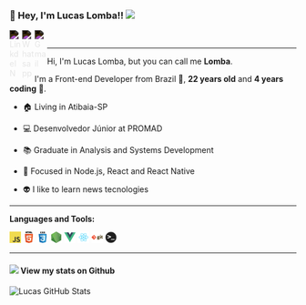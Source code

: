 ### 👋 Hey, I'm Lucas Lomba!!  <img src="https://github.com/TheDudeThatCode/TheDudeThatCode/blob/master/Assets/Earth.gif" width="24px">

<a target="_blank" href="https://www.linkedin.com/in/lucas-lomba/">
  <img align="left" alt="LinkdeIN" width="22px" src="https://cdn.jsdelivr.net/npm/simple-icons@v3/icons/linkedin.svg" style="filter: invert(1)!important;"/>
</a>
<a target="_blank" href="https://api.whatsapp.com/send?phone=5511965898933">
  <img align="left" alt="Whatsapp" width="22px" src="https://cdn.jsdelivr.net/npm/simple-icons@v3/icons/whatsapp.svg" style="filter: invert(1);"/>
</a>
<a target="_blank" href="mailto:lucasazevedolomba@gmail.com">
  <img align="left" alt="Gmail" width="22px" src="https://cdn.jsdelivr.net/npm/simple-icons@v3/icons/gmail.svg" style="filter: invert(1);"/>
</a>
</br>

---- 

Hi, I'm Lucas Lomba, but you can call me **Lomba**. 

I'm a Front-end Developer from Brazil 💚, **22 years old** and **4 years coding** 🧐. 

* 🏠 Living in Atibaia-SP

* 💻 Desenvolvedor Júnior at PROMAD

* 📚 Graduate in Analysis and Systems Development

* 🎯 Focused in Node.js, React and React Native 

* 👽 I like to learn news tecnologies

----

**Languages and Tools:**  

<code><img height="20" src="https://raw.githubusercontent.com/github/explore/80688e429a7d4ef2fca1e82350fe8e3517d3494d/topics/javascript/javascript.png"></code>
<code><img height="20" src="https://raw.githubusercontent.com/github/explore/80688e429a7d4ef2fca1e82350fe8e3517d3494d/topics/html/html.png"></code>
<code><img height="20" src="https://raw.githubusercontent.com/github/explore/80688e429a7d4ef2fca1e82350fe8e3517d3494d/topics/css/css.png"></code>
<code><img height="20" src="https://raw.githubusercontent.com/github/explore/80688e429a7d4ef2fca1e82350fe8e3517d3494d/topics/nodejs/nodejs.png"></code>
<code><img height="20" src="https://raw.githubusercontent.com/github/explore/80688e429a7d4ef2fca1e82350fe8e3517d3494d/topics/vue/vue.png"></code>
<code><img height="20" src="https://raw.githubusercontent.com/github/explore/80688e429a7d4ef2fca1e82350fe8e3517d3494d/topics/react/react.png"></code>
<code><img height="20" src="https://raw.githubusercontent.com/github/explore/80688e429a7d4ef2fca1e82350fe8e3517d3494d/topics/git/git.png"></code>
<code><img height="20" src="https://raw.githubusercontent.com/github/explore/80688e429a7d4ef2fca1e82350fe8e3517d3494d/topics/terminal/terminal.png"></code>

----

#### <img src="https://media.giphy.com/media/VgCDAzcKvsR6OM0uWg/giphy.gif" width="50"> View my stats on Github 
   
![Lucas GitHub Stats](https://github-readme-stats.vercel.app/api?username=lucaslomba&show_icons=true)

